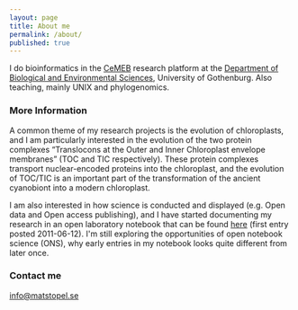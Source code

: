 ```yaml
---
layout: page
title: About me
permalink: /about/
published: true
---
```


I do bioinformatics in the [CeMEB](http://www.cemeb.science.gu.se/?languageId=100001&disableRedirect=true&returnUrl=http%3A%2F%2Fwww.cemeb.science.gu.se%2Fcemeb_sv%2F) research platform at the [Department of Biological and Environmental Sciences](http://bioenv.gu.se/english/?languageId=100001&disableRedirect=true&returnUrl=http%3A%2F%2Fbioenv.gu.se%2F), University of Gothenburg. Also teaching, mainly UNIX and phylogenomics. 

### More Information

A common theme of my research projects is the evolution of chloroplasts, and I am particularly interested in the evolution of the two protein complexes “Translocons at the Outer and Inner Chloroplast envelope membranes” (TOC and TIC respectively). These protein complexes transport nuclear-encoded proteins into the chloroplast, and the evolution of TOC/TIC is an important part of the transformation of the ancient cyanobiont into a modern chloroplast. 

I am also interested in how science is conducted and displayed (e.g. Open data and Open access publishing), and I have started documenting my research in an open laboratory notebook that can be found [here](http://matstopel.se/notebook) (first entry posted 2011-06-12). I'm still exploring the opportunities of open notebook science (ONS), why early entries in my notebook looks quite different from later once. 


### Contact me

[info@matstopel.se](mailto:info@matstopel.se)
